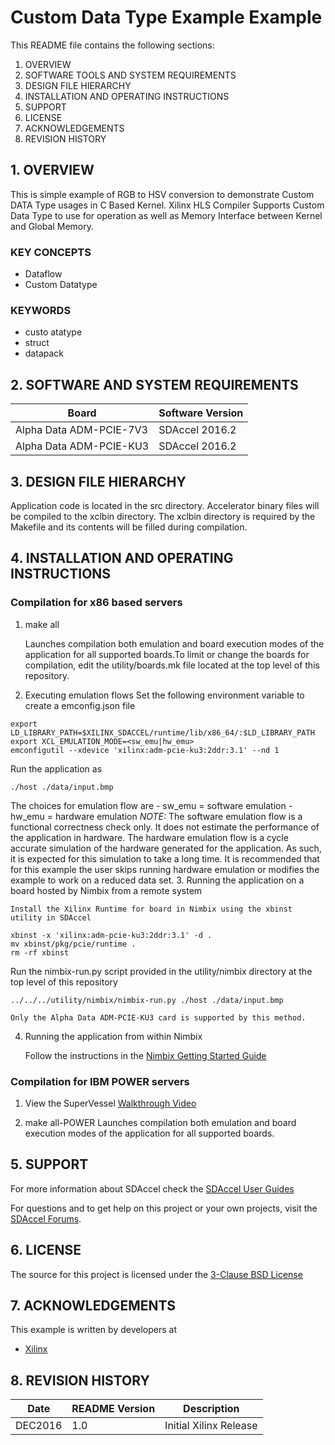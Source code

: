 Custom Data Type Example Example 
======================

This README file contains the following sections:

1. OVERVIEW
2. SOFTWARE TOOLS AND SYSTEM REQUIREMENTS
3. DESIGN FILE HIERARCHY
4. INSTALLATION AND OPERATING INSTRUCTIONS
5. SUPPORT
6. LICENSE
7. ACKNOWLEDGEMENTS
8. REVISION HISTORY


## 1. OVERVIEW
This is simple example of RGB to HSV conversion to demonstrate Custom DATA Type usages in C Based Kernel. Xilinx HLS Compiler Supports Custom Data Type to use for operation as well as Memory Interface between Kernel and Global Memory.

### KEY CONCEPTS

- Dataflow
- Custom Datatype

### KEYWORDS
- custo atatype
- struct
- datapack

## 2. SOFTWARE AND SYSTEM REQUIREMENTS
Board | Software Version
------|---------
Alpha Data ADM-PCIE-7V3|SDAccel 2016.2
Alpha Data ADM-PCIE-KU3|SDAccel 2016.2


## 3. DESIGN FILE HIERARCHY
Application code is located in the src directory. Accelerator binary files will be compiled to the xclbin directory. The xclbin directory is required by the Makefile and its contents will be filled during compilation.

## 4. INSTALLATION AND OPERATING INSTRUCTIONS
### Compilation for x86 based servers
1. make all

	Launches compilation both emulation and board execution modes of the application for all supported boards.To limit or change the boards for compilation, edit the utility/boards.mk file located at the top level of this repository.

2. Executing emulation flows
Set the following environment variable to create a emconfig.json file
```
export LD_LIBRARY_PATH=$XILINX_SDACCEL/runtime/lib/x86_64/:$LD_LIBRARY_PATH
export XCL_EMULATION_MODE=<sw_emu|hw_emu>
emconfigutil --xdevice 'xilinx:adm-pcie-ku3:2ddr:3.1' --nd 1
```
Run the application as
```
./host ./data/input.bmp
```
The choices for emulation flow are
		- sw_emu = software emulation
		- hw_emu = hardware emulation
*NOTE:* The software emulation flow is a functional correctness check only. It does not estimate the performance of the application in hardware.
The hardware emulation flow is a cycle accurate simulation of the hardware generated for the application. As such, it is expected for this simulation to take a long time.
It is recommended that for this example the user skips running hardware emulation or modifies the example to work on a reduced data set.
3. Running the application on a board hosted by Nimbix from a remote system

	Install the Xilinx Runtime for board in Nimbix using the xbinst utility in SDAccel
```
xbinst -x 'xilinx:adm-pcie-ku3:2ddr:3.1' -d .
mv xbinst/pkg/pcie/runtime . 
rm -rf xbinst
```
Run the nimbix-run.py script provided in the utility/nimbix directory at the top level of this repository
```
../../../utility/nimbix/nimbix-run.py ./host ./data/input.bmp
```

	Only the Alpha Data ADM-PCIE-KU3 card is supported by this method.
4. Running the application from within Nimbix

	Follow the instructions in the [Nimbix Getting Started Guide][]

### Compilation for IBM POWER servers
1. View the SuperVessel [Walkthrough Video][]

2. make all-POWER
	Launches compilation both emulation and board execution modes of the application for all supported boards.

## 5. SUPPORT
For more information about SDAccel check the [SDAccel User Guides][]

For questions and to get help on this project or your own projects, visit the [SDAccel Forums][].

## 6. LICENSE
The source for this project is licensed under the [3-Clause BSD License][]

## 7. ACKNOWLEDGEMENTS
This example is written by developers at
- [Xilinx](http://www.xilinx.com)

## 8. REVISION HISTORY
Date | README Version | Description
-----|----------------|------------
DEC2016|1.0|Initial Xilinx Release
[3-Clause BSD License]: LICENSE.md
[SDAccel Forums]: https://forums.xilinx.com/t5/SDAccel/bd-p/SDx
[SDAccel User Guides]: http://www.xilinx.com/support/documentation-navigation/development-tools/software-development/sdaccel.html?resultsTablePreSelect=documenttype:SeeAll#documentation
[Nimbix Getting Started Guide]: http://www.xilinx.com/member/sdaccel_ea_40hr/Getting_Started_with_SDAccel_on_Nimbix_cloud.pdf
[Walkthrough Video]: http://bcove.me/6pp0o482